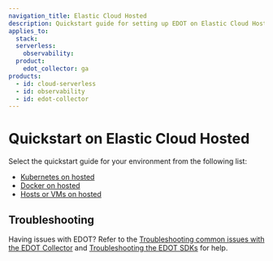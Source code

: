 ```yaml
---
navigation_title: Elastic Cloud Hosted
description: Quickstart guide for setting up EDOT on Elastic Cloud Hosted.
applies_to:
  stack:
  serverless:
    observability:
  product:
    edot_collector: ga
products:
  - id: cloud-serverless
  - id: observability
  - id: edot-collector
---
```


# Quickstart on Elastic Cloud Hosted

Select the quickstart guide for your environment from the following list:

- [Kubernetes on hosted](k8s.md)
- [Docker on hosted](docker.md)
- [Hosts or VMs on hosted](hosts_vms.md)

## Troubleshooting

Having issues with EDOT? Refer to the [Troubleshooting common issues with the EDOT Collector](/troubleshooting/edot-collector/index.md) and [Troubleshooting the EDOT SDKs](/troubleshooting/edot-sdks/index.md) for help.